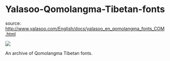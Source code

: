 # Yalasoo-Qomolangma-Tibetan-fonts

source: http://www.yalasoo.com/English/docs/yalasoo_en_qomolangma_fonts_COM.html

![](capture.png)

An archive of Qomolangma Tibetan fonts.
